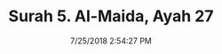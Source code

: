 ---
title       : "Surah 5. Al-Maida, Ayah 27"
date        : 7/25/2018 2:54:27 PM
draft       : false
type        : "quran"
layout      : "compare"
BookCode    : "CMP"
SurahNumber : "5"
AyahNumber  : "27"
TotalAyah   : "120"
---
